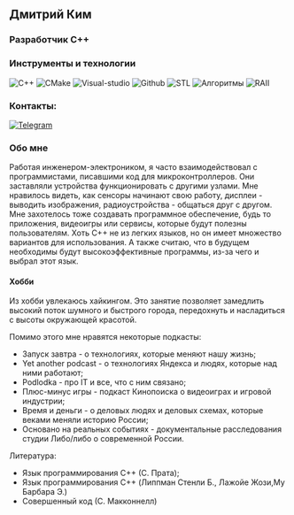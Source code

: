 ## Дмитрий Ким

### Разработчик С++

### Инструменты и технологии
![C++](https://img.shields.io/badge/-C++17-black?style=flat&logo=C%2b%2b&logoColor=6296CC)
![CMake](https://img.shields.io/badge/-CMake-black?style=flat&logo=CMake)
![Visual-studio](https://img.shields.io/badge/-Visual_studio-black?style=flat&logo=visual-studio&logoColor=945fd7)
![Github](https://img.shields.io/badge/-GitHub-black?style=flat&logo=github)
![STL](https://img.shields.io/badge/-STL-black?style=flat)
![Алгоритмы](https://img.shields.io/badge/-алгоритмы-black?style=flat)
![RAII](https://img.shields.io/badge/-RAII-black?style=flat&logo=RAII&logoColor=6296CC)

### Контакты:
[![Telegram](https://img.shields.io/badge/-Telegram-28a9ea?style=flat&logo=telegram&logoColor=white)](https://t.me/kimd1701)

### Обо мне
Работая инженером-электроником, я часто взаимодействовал с программистами, писавшими код для микроконтроллеров. Они заставляли устройства функционировать с
другими узлами. Мне нравилось видеть, как сенсоры начинают свою работу, дисплеи -
выводить изображения, радиоустройства - общаться друг с другом. Мне захотелось тоже
создавать программное обеспечение, будь то приложения, видеоигры или сервисы, которые
будут полезны пользователям.
Хоть С++ не из легких языков, но он имеет множество вариантов для использования. А также
считаю, что в будущем необходимы будут высокоэффективные программы, из-за чего и
выбрал этот язык.

#### Хобби
Из хобби увлекаюсь хайкингом. Это занятие позволяет замедлить высокий поток шумного и
быстрого города, передохнуть и насладиться с высоты окружающей красотой.

Помимо этого мне нравятся некоторые подкасты:
- Запуск завтра - о технологиях, которые меняют нашу жизнь;
- Yet another podcast - о технологиях Яндекса и людях, которые над ними работают;
- Podlodka - про IT и все, что с ним связано;
- Плюс-минус игры - подкаст Кинопоиска о видеоиграх и игровой индустрии;
- Время и деньги - о деловых людях и деловых схемах, которые веками меняли историю
России;
- Основано на реальных событиях - документальные расследования студии Либо/либо о
современной России.

Литература:
- Язык программирования С++ (С. Прата);
- Язык программирования C++ (Липпман Стенли Б., Лажойе Жози,Му Барбара Э.)
- Совершенный код (С. Макконнелл)

  
